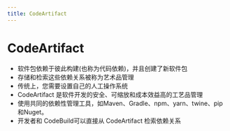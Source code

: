 ```yaml
---
title: CodeArtifact
---
```


# CodeArtifact

- 软件包依赖于彼此构建(也称为代码依赖)，并且创建了新软件包
- 存储和检索这些依赖关系被称为艺术品管理
- 传统上，您需要设置自己的人工操作系统
- CodeArtifact 是软件开发的安全、可缩放和成本效益高的工艺品管理
- 使用共同的依赖性管理工具，如Maven、Gradle、npm、yarn、twine、pip和Nuget。
- 开发者和 CodeBuild可以直接从 CodeArtifact 检索依赖关系

